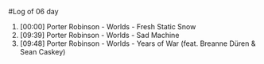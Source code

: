 #Log of 06 day

1. [00:00] Porter Robinson - Worlds - Fresh Static Snow
1. [09:39] Porter Robinson - Worlds - Sad Machine
1. [09:48] Porter Robinson - Worlds - Years of War (feat. Breanne Düren & Sean Caskey)
